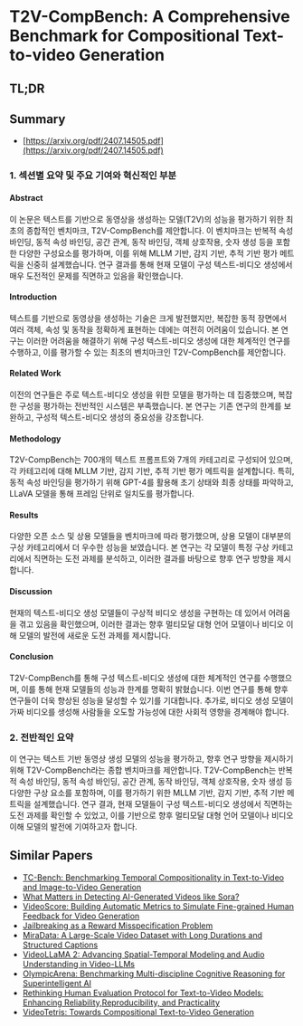 # T2V-CompBench: A Comprehensive Benchmark for Compositional Text-to-video Generation
## TL;DR
## Summary
- [https://arxiv.org/pdf/2407.14505.pdf](https://arxiv.org/pdf/2407.14505.pdf)

### 1. 섹션별 요약 및 주요 기여와 혁신적인 부분

#### Abstract
이 논문은 텍스트를 기반으로 동영상을 생성하는 모델(T2V)의 성능을 평가하기 위한 최초의 종합적인 벤치마크, T2V-CompBench를 제안합니다. 이 벤치마크는 반복적 속성 바인딩, 동적 속성 바인딩, 공간 관계, 동작 바인딩, 객체 상호작용, 숫자 생성 등을 포함한 다양한 구성요소를 평가하며, 이를 위해 MLLM 기반, 감지 기반, 추적 기반 평가 메트릭을 신중히 설계했습니다. 연구 결과를 통해 현재 모델이 구성 텍스트-비디오 생성에서 매우 도전적인 문제를 직면하고 있음을 확인했습니다.

#### Introduction
텍스트를 기반으로 동영상을 생성하는 기술은 크게 발전했지만, 복잡한 동적 장면에서 여러 객체, 속성 및 동작을 정확하게 표현하는 데에는 여전히 어려움이 있습니다. 본 연구는 이러한 어려움을 해결하기 위해 구성 텍스트-비디오 생성에 대한 체계적인 연구를 수행하고, 이를 평가할 수 있는 최초의 벤치마크인 T2V-CompBench를 제안합니다.

#### Related Work
이전의 연구들은 주로 텍스트-비디오 생성을 위한 모델을 평가하는 데 집중했으며, 복잡한 구성을 평가하는 전반적인 시스템은 부족했습니다. 본 연구는 기존 연구의 한계를 보완하고, 구성적 텍스트-비디오 생성의 중요성을 강조합니다.

#### Methodology
T2V-CompBench는 700개의 텍스트 프롬프트와 7개의 카테고리로 구성되어 있으며, 각 카테고리에 대해 MLLM 기반, 감지 기반, 추적 기반 평가 메트릭을 설계합니다. 특히, 동적 속성 바인딩을 평가하기 위해 GPT-4를 활용해 초기 상태와 최종 상태를 파악하고, LLaVA 모델을 통해 프레임 단위로 일치도를 평가합니다.

#### Results
다양한 오픈 소스 및 상용 모델들을 벤치마크에 따라 평가했으며, 상용 모델이 대부분의 구상 카테고리에서 더 우수한 성능을 보였습니다. 본 연구는 각 모델이 특정 구상 카테고리에서 직면하는 도전 과제를 분석하고, 이러한 결과를 바탕으로 향후 연구 방향을 제시합니다.

#### Discussion
현재의 텍스트-비디오 생성 모델들이 구상적 비디오 생성을 구현하는 데 있어서 어려움을 겪고 있음을 확인했으며, 이러한 결과는 향후 멀티모달 대형 언어 모델이나 비디오 이해 모델의 발전에 새로운 도전 과제를 제시합니다.

#### Conclusion
T2V-CompBench를 통해 구성 텍스트-비디오 생성에 대한 체계적인 연구를 수행했으며, 이를 통해 현재 모델들의 성능과 한계를 명확히 밝혔습니다. 이번 연구를 통해 향후 연구들이 더욱 향상된 성능을 달성할 수 있기를 기대합니다. 추가로, 비디오 생성 모델이 가짜 비디오를 생성해 사람들을 오도할 가능성에 대한 사회적 영향을 경계해야 합니다.

### 2. 전반적인 요약
이 연구는 텍스트 기반 동영상 생성 모델의 성능을 평가하고, 향후 연구 방향을 제시하기 위해 T2V-CompBench라는 종합 벤치마크를 제안합니다. T2V-CompBench는 반복적 속성 바인딩, 동적 속성 바인딩, 공간 관계, 동작 바인딩, 객체 상호작용, 숫자 생성 등 다양한 구상 요소를 포함하며, 이를 평가하기 위한 MLLM 기반, 감지 기반, 추적 기반 메트릭을 설계했습니다. 연구 결과, 현재 모델들이 구성 텍스트-비디오 생성에서 직면하는 도전 과제를 확인할 수 있었고, 이를 기반으로 향후 멀티모달 대형 언어 모델이나 비디오 이해 모델의 발전에 기여하고자 합니다.

## Similar Papers
- [TC-Bench: Benchmarking Temporal Compositionality in Text-to-Video and Image-to-Video Generation](2406.08656.md)
- [What Matters in Detecting AI-Generated Videos like Sora?](2406.19568.md)
- [VideoScore: Building Automatic Metrics to Simulate Fine-grained Human Feedback for Video Generation](2406.15252.md)
- [Jailbreaking as a Reward Misspecification Problem](2406.14393.md)
- [MiraData: A Large-Scale Video Dataset with Long Durations and Structured Captions](2407.06358.md)
- [VideoLLaMA 2: Advancing Spatial-Temporal Modeling and Audio Understanding in Video-LLMs](2406.07476.md)
- [OlympicArena: Benchmarking Multi-discipline Cognitive Reasoning for Superintelligent AI](2406.12753.md)
- [Rethinking Human Evaluation Protocol for Text-to-Video Models: Enhancing Reliability,Reproducibility, and Practicality](2406.08845.md)
- [VideoTetris: Towards Compositional Text-to-Video Generation](2406.04277.md)
